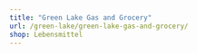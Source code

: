 ```yaml
---
title: "Green Lake Gas and Grocery"
url: /green-lake/green-lake-gas-and-grocery/
shop: Lebensmittel
---
```

